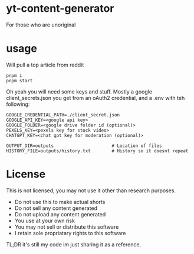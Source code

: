 # yt-content-generator
For those who are unoriginal

# usage
Will pull a top article from reddit
```
pnpm i
pnpm start
```

Oh yeah you will need some keys and stuff. Mostly a google client_secrets.json you get from an oAuth2 credential, and a .env with teh following:
```
GOOGLE_CREDENTIAL_PATH=./client_secret.json
GOOGLE_API_KEY=<google api key>
GOOGLE_FOLDER=<google drive folder id (optional)>
PEXELS_KEY=<pexels key for stock video>
CHATGPT_KEY=<chat gpt key for moderation (optional)>

OUTPUT_DIR=outputs                      # Location of files
HISTORY_FILE=outputs/history.txt        # History so it doesnt repeat
```

# License
This is not licensed, you may not use it other than research purposes.
- Do not use this to make actual shorts
- Do not sell any content generated 
- Do not upload any content generated
- You use at your own risk
- You may not sell or distribute this software
- I retain sole propriatary rights to this software

TL;DR it's still my code im just sharing it as a reference.
